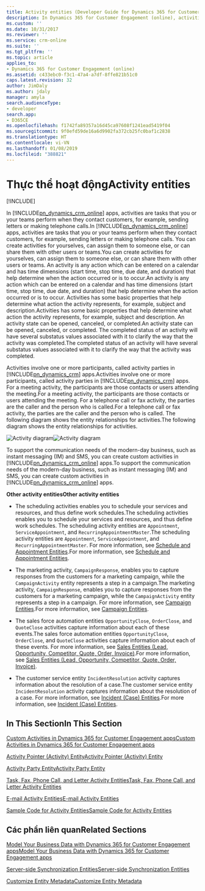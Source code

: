 ```yaml
---
title: Activity entities (Developer Guide for Dynamics 365 for Customer Engagement)| MicrosoftDocs
description: In Dynamics 365 for Customer Engagement (online), activities are tasks that you or your teams perform when they contact customers, for example, sending letters or making telephone calls.
ms.custom: ''
ms.date: 10/31/2017
ms.reviewer: ''
ms.service: crm-online
ms.suite: ''
ms.tgt_pltfrm: ''
ms.topic: article
applies_to:
- Dynamics 365 for Customer Engagement (online)
ms.assetid: c433ebc0-f3c1-47a4-a7df-8ffe821b51c0
caps.latest.revision: 32
author: JimDaly
ms.author: jdaly
manager: amyla
search.audienceType:
- developer
search.app:
- D365CE
ms.openlocfilehash: f1742fa89357a16d45ca97608f1241ead5419f04
ms.sourcegitcommit: 9f0efd59de16a6d9902fa372cb25fc0baf1c2838
ms.translationtype: HT
ms.contentlocale: vi-VN
ms.lasthandoff: 01/08/2019
ms.locfileid: "388821"
---
```

# <a name="activity-entities"></a><span data-ttu-id="0545c-103">Thực thể hoạt động</span><span class="sxs-lookup"><span data-stu-id="0545c-103">Activity entities</span></span>

[!INCLUDE[](../includes/cc_applies_to_update_9_0_0.md)] 

<span data-ttu-id="0545c-104">In [!INCLUDE[pn_dynamics_crm_online](../includes/pn-dynamics-crm-online.md)] apps, activities are tasks that you or your teams perform when they contact customers, for example, sending letters or making telephone calls.</span><span class="sxs-lookup"><span data-stu-id="0545c-104">In [!INCLUDE[pn_dynamics_crm_online](../includes/pn-dynamics-crm-online.md)] apps, activities are tasks that you or your teams perform when they contact customers, for example, sending letters or making telephone calls.</span></span> <span data-ttu-id="0545c-105">You  can create activities for yourselves, can assign them to someone else, or can share them with other users or teams.</span><span class="sxs-lookup"><span data-stu-id="0545c-105">You  can create activities for yourselves, can assign them to someone else, or can share them with other users or teams.</span></span> <span data-ttu-id="0545c-106">An activity is any action which can be entered  on a calendar  and has time dimensions (start time, stop time, due date, and duration) that help determine when the action occurred or is to occur.</span><span class="sxs-lookup"><span data-stu-id="0545c-106">An activity is any action which can be entered  on a calendar  and has time dimensions (start time, stop time, due date, and duration) that help determine when the action occurred or is to occur.</span></span> <span data-ttu-id="0545c-107">Activities has some basic properties that help determine what action the activity represents, for example, subject and description.</span><span class="sxs-lookup"><span data-stu-id="0545c-107">Activities has some basic properties that help determine what action the activity represents, for example, subject and description.</span></span> <span data-ttu-id="0545c-108">An activity state can be opened, canceled, or completed.</span><span class="sxs-lookup"><span data-stu-id="0545c-108">An activity state can be opened, canceled, or completed.</span></span> <span data-ttu-id="0545c-109">The completed status of an activity will have several substatus values associated with it to clarify the way that the activity was completed.</span><span class="sxs-lookup"><span data-stu-id="0545c-109">The completed status of an activity will have several substatus values associated with it to clarify the way that the activity was completed.</span></span>
  
 <span data-ttu-id="0545c-110">Activities involve one or more participants, called activity parties in [!INCLUDE[pn_dynamics_crm](../includes/pn-dynamics-crm.md)] apps.</span><span class="sxs-lookup"><span data-stu-id="0545c-110">Activities involve one or more participants, called activity parties in [!INCLUDE[pn_dynamics_crm](../includes/pn-dynamics-crm.md)] apps.</span></span> <span data-ttu-id="0545c-111">For a meeting activity, the participants are those contacts or users attending the meeting.</span><span class="sxs-lookup"><span data-stu-id="0545c-111">For a meeting activity, the participants are those contacts or users attending the meeting.</span></span> <span data-ttu-id="0545c-112">For a telephone call or fax activity, the parties are the caller and the person who is called.</span><span class="sxs-lookup"><span data-stu-id="0545c-112">For a telephone call or fax activity, the parties are the caller and the person who is called.</span></span> <span data-ttu-id="0545c-113">The following diagram shows the entity relationships for activities.</span><span class="sxs-lookup"><span data-stu-id="0545c-113">The following diagram shows the entity relationships for activities.</span></span>  
  
 <span data-ttu-id="0545c-114">![Activity diagram](media/entity-model-activity.gif "Activity diagram")</span><span class="sxs-lookup"><span data-stu-id="0545c-114">![Activity diagram](media/entity-model-activity.gif "Activity diagram")</span></span>  
  
 <span data-ttu-id="0545c-115">To support the communication needs of the modern-day business, such as instant messaging (IM) and SMS, you can create custom activities in [!INCLUDE[pn_dynamics_crm_online](../includes/pn-dynamics-crm-online.md)] apps.</span><span class="sxs-lookup"><span data-stu-id="0545c-115">To support the communication needs of the modern-day business, such as instant messaging (IM) and SMS, you can create custom activities in [!INCLUDE[pn_dynamics_crm_online](../includes/pn-dynamics-crm-online.md)] apps.</span></span>  
  
 <span data-ttu-id="0545c-116">**Other activity entities**</span><span class="sxs-lookup"><span data-stu-id="0545c-116">**Other activity entities**</span></span>  
  
-   <span data-ttu-id="0545c-117">The scheduling activities enables you to schedule your services and resources, and thus define work schedules.</span><span class="sxs-lookup"><span data-stu-id="0545c-117">The scheduling activities enables you to schedule your services and resources, and thus define work schedules.</span></span> <span data-ttu-id="0545c-118">The scheduling activity entities are `Appointment`, `ServiceAppointment`, and `RecurringAppointmentMaster`.</span><span class="sxs-lookup"><span data-stu-id="0545c-118">The scheduling activity entities are `Appointment`, `ServiceAppointment`, and `RecurringAppointmentMaster`.</span></span> <span data-ttu-id="0545c-119">For more information, see [Schedule and Appointment Entities](schedule-appointment-entities.md).</span><span class="sxs-lookup"><span data-stu-id="0545c-119">For more information, see [Schedule and Appointment Entities](schedule-appointment-entities.md).</span></span>  
  
-   <span data-ttu-id="0545c-120">The marketing activity, `CampaignResponse`, enables you to capture responses from the customers for a marketing campaign, while the `CampaignActivity` entity represents a step in a campaign.</span><span class="sxs-lookup"><span data-stu-id="0545c-120">The marketing activity, `CampaignResponse`, enables you to capture responses from the customers for a marketing campaign, while the `CampaignActivity` entity represents a step in a campaign.</span></span> <span data-ttu-id="0545c-121">For more information, see [Campaign Entities](campaign-entities.md).</span><span class="sxs-lookup"><span data-stu-id="0545c-121">For more information, see [Campaign Entities](campaign-entities.md).</span></span>  
  
-   <span data-ttu-id="0545c-122">The sales force automation entities `OpportunityClose`, `OrderClose`, and `QuoteClose` activities capture information about each of these events.</span><span class="sxs-lookup"><span data-stu-id="0545c-122">The sales force automation entities `OpportunityClose`, `OrderClose`, and `QuoteClose` activities capture information about each of these events.</span></span> <span data-ttu-id="0545c-123">For more information, see [Sales Entities (Lead, Opportunity, Competitor, Quote, Order, Invoice)](sales-entities-lead-opportunity-competitor-quote-order-invoice.md).</span><span class="sxs-lookup"><span data-stu-id="0545c-123">For more information, see [Sales Entities (Lead, Opportunity, Competitor, Quote, Order, Invoice)](sales-entities-lead-opportunity-competitor-quote-order-invoice.md).</span></span>  
  
-   <span data-ttu-id="0545c-124">The customer service entity `IncidentResolution` activity captures information about the resolution of a case.</span><span class="sxs-lookup"><span data-stu-id="0545c-124">The customer service entity `IncidentResolution` activity captures information about the resolution of a case.</span></span> <span data-ttu-id="0545c-125">For more information, see [Incident (Case) Entities](incident-case-entities.md).</span><span class="sxs-lookup"><span data-stu-id="0545c-125">For more information, see [Incident (Case) Entities](incident-case-entities.md).</span></span>  
  
## <a name="in-this-section"></a><span data-ttu-id="0545c-126">In This Section</span><span class="sxs-lookup"><span data-stu-id="0545c-126">In This Section</span></span>  
 [<span data-ttu-id="0545c-127">Custom Activities in Dynamics 365 for Customer Engagement apps</span><span class="sxs-lookup"><span data-stu-id="0545c-127">Custom Activities in Dynamics 365 for Customer Engagement apps</span></span>](custom-activities.md)  
  
 [<span data-ttu-id="0545c-128">Activity Pointer (Activity) Entity</span><span class="sxs-lookup"><span data-stu-id="0545c-128">Activity Pointer (Activity) Entity</span></span>](activitypointer-activity-entity.md)  
  
 [<span data-ttu-id="0545c-129">Activity Party Entity</span><span class="sxs-lookup"><span data-stu-id="0545c-129">Activity Party Entity</span></span>](activityparty-entity.md)  
  
 [<span data-ttu-id="0545c-130">Task, Fax, Phone Call, and Letter Activity Entities</span><span class="sxs-lookup"><span data-stu-id="0545c-130">Task, Fax, Phone Call, and Letter Activity Entities</span></span>](task-fax-phone-call-letter-activity-entities.md)  
  
 [<span data-ttu-id="0545c-131">E-mail Activity Entities</span><span class="sxs-lookup"><span data-stu-id="0545c-131">E-mail Activity Entities</span></span>](email-activity-entities.md)  
  
 [<span data-ttu-id="0545c-132">Sample Code for Activity Entities</span><span class="sxs-lookup"><span data-stu-id="0545c-132">Sample Code for Activity Entities</span></span>](sample-code-activity-entities.md)  
  
## <a name="related-sections"></a><span data-ttu-id="0545c-133">Các phần liên quan</span><span class="sxs-lookup"><span data-stu-id="0545c-133">Related Sections</span></span>  
 [<span data-ttu-id="0545c-134">Model Your Business Data with Dynamics 365 for Customer Engagement apps</span><span class="sxs-lookup"><span data-stu-id="0545c-134">Model Your Business Data with Dynamics 365 for Customer Engagement apps</span></span>](model-business-data.md)  
  
 [<span data-ttu-id="0545c-135">Server-side Synchronization Entities</span><span class="sxs-lookup"><span data-stu-id="0545c-135">Server-side Synchronization Entities</span></span>](server-side-synchronization-entities.md)  
  
 [<span data-ttu-id="0545c-136">Customize Entity Metadata</span><span class="sxs-lookup"><span data-stu-id="0545c-136">Customize Entity Metadata</span></span>](customize-entity-metadata.md)
